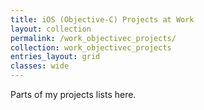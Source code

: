 ```yaml
---
title: iOS (Objective-C) Projects at Work
layout: collection
permalink: /work_objectivec_projects/
collection: work_objectivec_projects
entries_layout: grid
classes: wide
---
```


Parts of my projects lists here.
